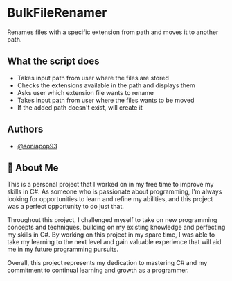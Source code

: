 
# BulkFileRenamer

Renames files with a specific extension from path and moves it to another path.


## What the script does


- Takes input path from user where the files are stored
- Checks the extensions available in the path and displays them
- Asks user which extension file wants to rename
- Takes input path from user where the files wants to be moved
- If the added path doesn't exist, will create it
## Authors

- [@soniapop93](https://github.com/soniapop93)


## 🚀 About Me
This is a personal project that I worked on in my free time to improve my skills in C#. As someone who is passionate about programming, I'm always looking for opportunities to learn and refine my abilities, and this project was a perfect opportunity to do just that.

Throughout this project, I challenged myself to take on new programming concepts and techniques, building on my existing knowledge and perfecting my skills in C#. By working on this project in my spare time, I was able to take my learning to the next level and gain valuable experience that will aid me in my future programming pursuits.

Overall, this project represents my dedication to mastering C# and my commitment to continual learning and growth as a programmer.

